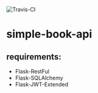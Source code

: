 ![Travis-CI](https://travis-ci.org/behnambm/simple-book-api.svg?branch=main)
# simple-book-api

## requirements: 
- Flask-RestFul
- Flask-SQLAlchemy
- Flask-JWT-Extended

